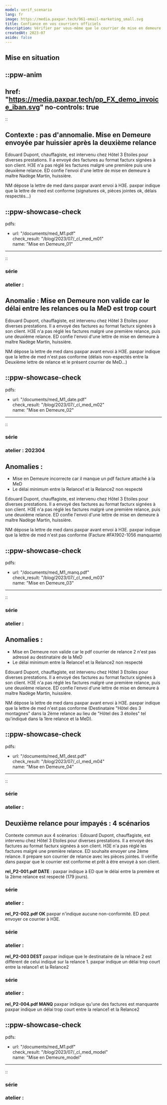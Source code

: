 ```yaml
---
model: verif_scenario
lang: fr
image: https://media.paxpar.tech/961-email-marketing_small.svg
title: Confiance en vos courriers officiels
description: Vérifier par vous-même que le courrier de mise en demeure est conforme à la réglementation - 📖
createdAt: 2023-07
aside: false
---
```


## Mise en situation
::ppw-anim
---
href: "https://media.paxpar.tech/pp_FX_demo_invoice_iban.svg"
no-controls: true
---
::

## Contexte : pas d'annomalie. Mise en Demeure envoyée par huissier après la deuxième relance


Edouard Dupont, chauffagiste, est intervenu chez Hôtel 3 Etoiles pour diverses prestations.
Il a envoyé des factures au format facturx signées à son client.
H3E n'a pas réglé les factures malgré une première puis une deuxième relance.
ED confie l'envoi d'une lettre de mise en demeure à maître Nadège Martin, huissière.

NM dépose la lettre de med dans paxpar avant envoi à H3E.
paxpar indique que la lettre de med est conforme (signatures ok, pièces jointes ok, délais respectés...)

::ppw-showcase-check
---
pdfs:
  - url: "/documents/med_M1.pdf"  
    check_result: "/blog/2023/07/_cl_med_m01"  
    name: "Mise en Demeure_01"   
---
::

### série
### atelier :

## Anomalie : Mise en Demeure non valide car le délai entre les relances ou la MeD est trop court

Edouard Dupont, chauffagiste, est intervenu chez Hôtel 3 Etoiles pour diverses prestations.
Il a envoyé des factures au format facturx signées à son client.
H3E n'a pas réglé les factures malgré une première relance, puis une deuxième relance.
ED confie l'envoi d'une lettre de mise en demeure à maître Nadège Martin, huissière.

NM dépose la lettre de med dans paxpar avant envoi à H3E.
paxpar indique que la lettre de med n'est pas conforme (délais non-espectés entre la Deuxième lettre de relance et le présent courrier de MeD...)

::ppw-showcase-check
---
pdfs:
  - url: "/documents/med_M1_date.pdf"  
    check_result: "/blog/2023/07/_cl_med_m02"  
    name: "Mise en Demeure_02"   
---
::

### série
### atelier : 202304

## Anomalies : 
- Mise en Demeure incorrecte car il manque un pdf facture attaché à la MeD
- Le délai minimum entre la Relance1 et la Relance2 non respecté

Edouard Dupont, chauffagiste, est intervenu chez Hôtel 3 Etoiles pour diverses prestations.
Il a envoyé des factures au format facturx signées à son client.
H3E n'a pas réglé les factures malgré une première relance, puis une deuxième relance.
ED confie l'envoi d'une lettre de mise en demeure à maître Nadège Martin, huissière.

NM dépose la lettre de med dans paxpar avant envoi à H3E.
paxpar indique que la lettre de med n'est pas conforme (Facture #FA1902-1056 manquante)

::ppw-showcase-check
---
pdfs:
  - url: "/documents/med_M1_manq.pdf"  
    check_result: "/blog/2023/07/_cl_med_m03"  
    name: "Mise en Demeure_03"   
---
::

### série
### atelier :

## Anomalies : 
- Mise en Demeure non valide car le pdf courrier de relance 2 n'est pas adressé au destinataire de la MeD
- Le délai minimum entre la Relance1 et la Relance2 non respecté

Edouard Dupont, chauffagiste, est intervenu chez Hôtel 3 Etoiles pour diverses prestations.
Il a envoyé des factures au format facturx signées à son client.
H3E n'a pas réglé les factures malgré une première relance, puis une deuxième relance.
ED confie l'envoi d'une lettre de mise en demeure à maître Nadège Martin, huissière.

NM dépose la lettre de med dans paxpar avant envoi à H3E.
paxpar indique que la lettre de med n'est pas conforme (Destinataire "Hôtel des 3 montagnes" dans la 2ème relance au lieu de "Hôtel des 3 étoiles" tel qu'indiqué dans la 1ère relance et la MeD).

::ppw-showcase-check
---
pdfs:
  - url: "/documents/med_M1_dest.pdf"  
    check_result: "/blog/2023/07/_cl_med_m04"  
    name: "Mise en Demeure_04"   
---
::

### série
### atelier :

## Deuxième relance pour impayés : 4 scénarios 

Contexte commun aux 4 scénarios :
Edouard Dupont, chauffagiste, est intervenu chez Hôtel 3 Etoiles pour diverses prestations.
Il a envoyé des factures au format facturx signées à son client.
H3E n'a pas réglé les factures malgré une première relance.
ED souhaite envoyer une 2ème relance.
Il prépare son courrier de relance avec les pièces jointes.
Il vérifie dans paxpar que le courrier est conforme et prêt à être envoyé à son client.

**rel_P2-001.pdf DATE** : 
paxpar indique à ED que le délai entre la premère et la 2ème relance est respecté (179 jours).

### série
### atelier :

**rel_P2-002.pdf OK**
paxpar n'indique aucune non-conformité.
ED peut envoyer ce courrier à H3E.

### série
### atelier :

**rel_P2-003 DEST**
paxpar indique que le destinataire de la relnace 2 est différent de celui indiqué sur la relance 1. paxpar indique un délai trop court entre la relance1 et la Relance2

### série
### atelier :

**rel_P2-004.pdf MANQ**
paxpar indique qu'une des factures est manquante
paxpar indique un délai trop court entre la relance1 et la Relance2

::ppw-showcase-check
---
pdfs:
  - url: "/documents/med_M1.pdf"  
    check_result: "/blog/2023/07/_cl_med_model"  
    name: "Mise en Demeure_model"   
---
::

### série
### atelier :